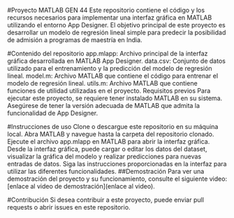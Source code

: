 #Proyecto MATLAB GEN 44
Este repositorio contiene el código y los recursos necesarios para implementar una interfaz gráfica en MATLAB utilizando el entorno App Designer. El objetivo principal de este proyecto es desarrollar un modelo de regresión lineal simple para predecir la posibilidad de admisión a programas de maestría en India.

#Contenido del repositorio
app.mlapp: Archivo principal de la interfaz gráfica desarrollada en MATLAB App Designer.
data.csv: Conjunto de datos utilizado para el entrenamiento y la predicción del modelo de regresión lineal.
model.m: Archivo MATLAB que contiene el código para entrenar el modelo de regresión lineal.
utils.m: Archivo MATLAB que contiene funciones de utilidad utilizadas en el proyecto.
Requisitos previos
Para ejecutar este proyecto, se requiere tener instalado MATLAB en su sistema. Asegúrese de tener la versión adecuada de MATLAB que admita la funcionalidad de App Designer.

#Instrucciones de uso
Clone o descargue este repositorio en su máquina local.
Abra MATLAB y navegue hasta la carpeta del repositorio clonado.
Ejecute el archivo app.mlapp en MATLAB para abrir la interfaz gráfica.
Desde la interfaz gráfica, puede cargar o editar los datos del dataset, visualizar la gráfica del modelo y realizar predicciones para nuevas entradas de datos.
Siga las instrucciones proporcionadas en la interfaz para utilizar las diferentes funcionalidades.
##Demostración
Para ver una demostración del proyecto y su funcionamiento, consulte el siguiente video: [enlace al video de demostración](enlace al video).

#Contribución
Si desea contribuir a este proyecto, puede enviar pull requests o abrir issues en este repositorio.
